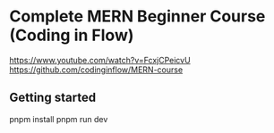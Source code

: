 # Complete MERN Beginner Course (Coding in Flow)

https://www.youtube.com/watch?v=FcxjCPeicvU
https://github.com/codinginflow/MERN-course

## Getting started

pnpm install
pnpm run dev

